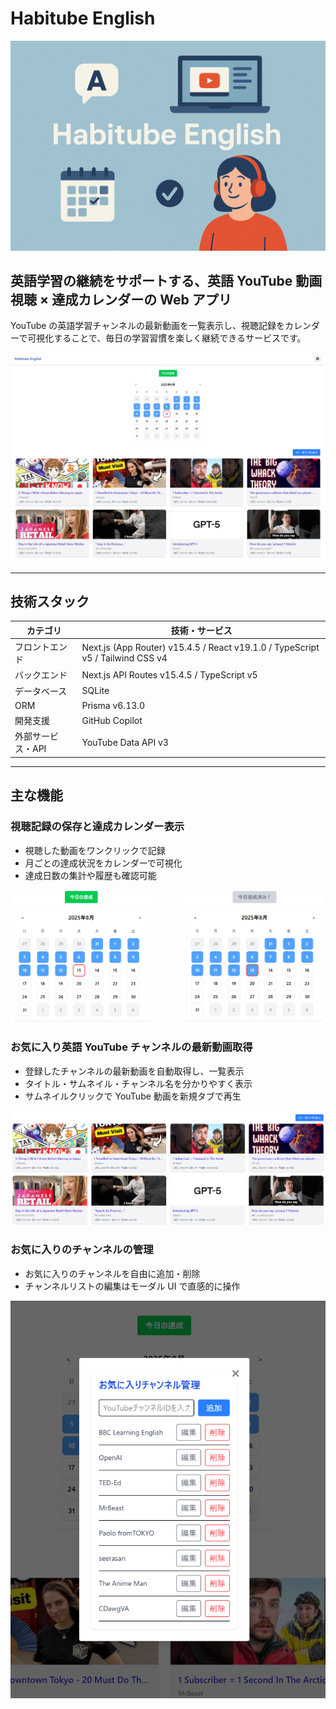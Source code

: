 # Habitube English

![Habitube English](public/imgs/thumbnail.png)

## 英語学習の継続をサポートする、英語 YouTube 動画視聴 × 達成カレンダーの Web アプリ

YouTube の英語学習チャンネルの最新動画を一覧表示し、視聴記録をカレンダーで可視化することで、毎日の学習習慣を楽しく継続できるサービスです。

![アプリの全体像](public/imgs/screenshot_overview.png)

---

## 技術スタック

| カテゴリ          | 技術・サービス                                                  |
| ----------------- | ------------------------------------------------------------------------------ |
| フロントエンド    | Next.js (App Router) v15.4.5 / React v19.1.0 / TypeScript v5 / Tailwind CSS v4 |
| バックエンド      | Next.js API Routes v15.4.5 / TypeScript v5                                     |
| データベース      | SQLite                                                                         |
| ORM               | Prisma v6.13.0                                                                 |
| 開発支援          | GitHub Copilot                                                                 |
| 外部サービス・API | YouTube Data API v3                                                            |

---

## 主な機能

### 視聴記録の保存と達成カレンダー表示

- 視聴した動画をワンクリックで記録
- 月ごとの達成状況をカレンダーで可視化
- 達成日数の集計や履歴も確認可能

<div style="display: flex; justify-content: space-between;">
  <img src="public/imgs/screenshot_calendar_1.png" alt="達成カレンダー画面1" style="width: 45%;" />
  <img src="public/imgs/screenshot_calendar_2.png" alt="達成カレンダー画面2" style="width: 45%;" />
</div>

### お気に入り英語 YouTube チャンネルの最新動画取得

- 登録したチャンネルの最新動画を自動取得し、一覧表示
- タイトル・サムネイル・チャンネル名を分かりやすく表示
- サムネイルクリックで YouTube 動画を新規タブで再生

![動画リスト画面](public/imgs/screenshot_videos_list.png)

### お気に入りのチャンネルの管理

- お気に入りのチャンネルを自由に追加・削除
- チャンネルリストの編集はモーダル UI で直感的に操作

![お気に入りのチャンネル管理画面](public/imgs/screenshot_favorite_channel_manager.png)
